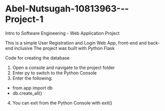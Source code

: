 # Abel-Nutsugah-10813963---Project-1
Intro to Software Engineering - Web Application Project

This is a simple User Registration and Login Web App, front-end and back-end inclusive
The project was built with Python Flask


Code for creating the database
1. Open a console and navigate to the project folder
2. Enter py to switch to the Python Console
3. Enter the following:
+ from app import db
+ db.create_all()
4. You can exit from the Python Console with exit()
